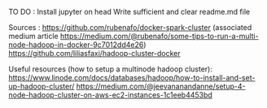 TO DO :
Install jupyter on head
Write sufficient and clear readme.md file



Sources : 
https://github.com/rubenafo/docker-spark-cluster (associated medium article https://medium.com/@rubenafo/some-tips-to-run-a-multi-node-hadoop-in-docker-9c7012dd4e26)
https://github.com/liliasfaxi/hadoop-cluster-docker

Useful resources (how to setup a multinode hadoop cluster):
https://www.linode.com/docs/databases/hadoop/how-to-install-and-set-up-hadoop-cluster/
https://medium.com/@jeevananandanne/setup-4-node-hadoop-cluster-on-aws-ec2-instances-1c1eeb4453bd

